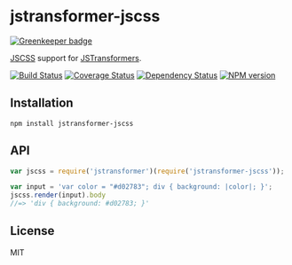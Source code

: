 # jstransformer-jscss

[![Greenkeeper badge](https://badges.greenkeeper.io/jstransformers/jstransformer-jscss.svg)](https://greenkeeper.io/)

[JSCSS](https://github.com/AlexanderSelzer/jscss) support for [JSTransformers](http://github.com/jstransformers).

[![Build Status](https://img.shields.io/travis/jstransformers/jstransformer-jscss/master.svg)](https://travis-ci.org/jstransformers/jstransformer-jscss)
[![Coverage Status](https://img.shields.io/codecov/c/github/jstransformers/jstransformer-jscss/master.svg)](https://codecov.io/gh/jstransformers/jstransformer-jscss)
[![Dependency Status](https://img.shields.io/david/jstransformers/jstransformer-jscss/master.svg)](http://david-dm.org/jstransformers/jstransformer-jscss)
[![NPM version](https://img.shields.io/npm/v/jstransformer-jscss.svg)](https://www.npmjs.org/package/jstransformer-jscss)

## Installation

    npm install jstransformer-jscss

## API

```js
var jscss = require('jstransformer')(require('jstransformer-jscss'));

var input = 'var color = "#d02783"; div { background: |color|; }';
jscss.render(input).body
//=> 'div { background: #d02783; }'
```

## License

MIT
